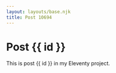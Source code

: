```yaml
---
layout: layouts/base.njk
title: Post 10694
---
```


# Post {{ id }}

This is post {{ id }} in my Eleventy project.
